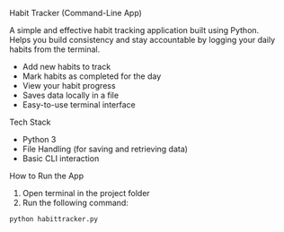  Habit Tracker (Command-Line App)

A simple and effective habit tracking application built using Python.  
Helps you build consistency and stay accountable by logging your daily habits from the terminal.


-  Add new habits to track
-  Mark habits as completed for the day
-  View your habit progress
-  Saves data locally in a file
-  Easy-to-use terminal interface


 Tech Stack

- Python 3
- File Handling (for saving and retrieving data)
- Basic CLI interaction



How to Run the App

1. Open terminal in the project folder
2. Run the following command:

```bash
python habittracker.py
